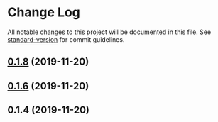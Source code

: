 # Change Log

All notable changes to this project will be documented in this file. See [standard-version](https://github.com/conventional-changelog/standard-version) for commit guidelines.

<a name="0.1.8"></a>
## [0.1.8](https://github.com/jxiaox/cryptocurrency-address-checker/compare/v0.1.6...v0.1.8) (2019-11-20)



<a name="0.1.6"></a>
## [0.1.6](https://github.com/jxiaox/cryptocurrency-address-checker/compare/v0.1.4...v0.1.6) (2019-11-20)



<a name="0.1.4"></a>
## 0.1.4 (2019-11-20)
